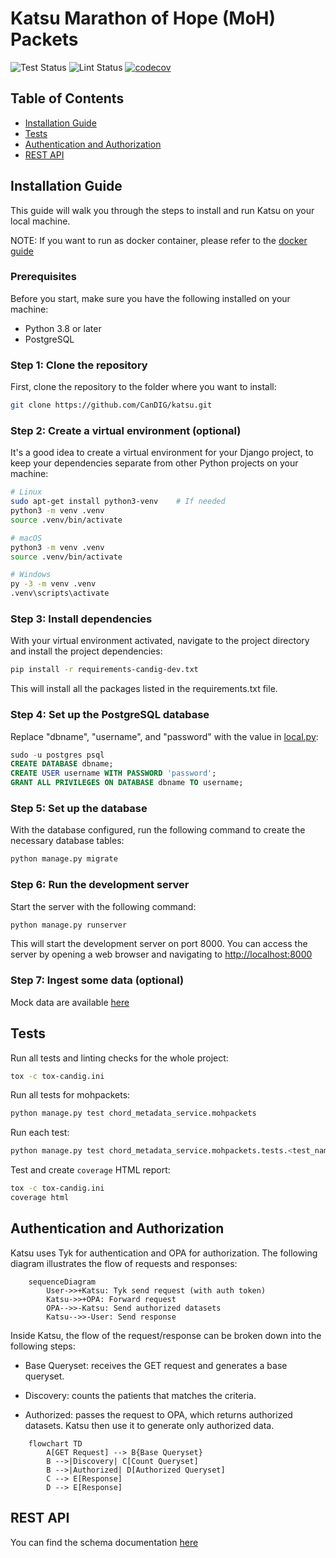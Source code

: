 # Katsu Marathon of Hope (MoH) Packets

![Test Status](https://github.com/CanDIG/katsu/workflows/Test/badge.svg)
![Lint Status](https://github.com/CanDIG/katsu/workflows/Lint/badge.svg)
[![codecov](https://codecov.io/gh/CanDIG/katsu/branch/master/graph/badge.svg)](https://codecov.io/gh/CanDIG/katsu)

## Table of Contents

- [Installation Guide](#installation-guide) <!-- omit in toc -->
- [Tests](#tests)
- [Authentication and Authorization](#authentication-and-authorization)
- [REST API](#rest-api)

## Installation Guide

This guide will walk you through the steps to install and run Katsu on your local machine.

NOTE: If you want to run as docker container, please refer to the [docker guide](https://github.com/CanDIG/CanDIGv2/blob/develop/docs/install-docker.md)

### Prerequisites

Before you start, make sure you have the following installed on your machine:

- Python 3.8 or later
- PostgreSQL

### Step 1: Clone the repository

First, clone the repository to the folder where you want to install:

```bash
git clone https://github.com/CanDIG/katsu.git
```

### Step 2: Create a virtual environment (optional)

It's a good idea to create a virtual environment for your Django project, to keep your dependencies separate from other Python projects on your machine:

```bash
# Linux
sudo apt-get install python3-venv    # If needed
python3 -m venv .venv
source .venv/bin/activate

# macOS
python3 -m venv .venv
source .venv/bin/activate

# Windows
py -3 -m venv .venv
.venv\scripts\activate
```

### Step 3: Install dependencies

With your virtual environment activated, navigate to the project directory and install the project dependencies:

```bash
pip install -r requirements-candig-dev.txt
```

This will install all the packages listed in the requirements.txt file.

### Step 4: Set up the PostgreSQL database

Replace "dbname", "username", and "password" with the value in [local.py](config/settings/local.py):

```sql
sudo -u postgres psql
CREATE DATABASE dbname;
CREATE USER username WITH PASSWORD 'password';
GRANT ALL PRIVILEGES ON DATABASE dbname TO username;
```

### Step 5: Set up the database

With the database configured, run the following command to create the necessary database tables:

```bash
python manage.py migrate
```

### Step 6: Run the development server

Start the server with the following command:

```bash
python manage.py runserver
```

This will start the development server on port 8000. You can access the server by opening a web browser and navigating to <http://localhost:8000>

### Step 7: Ingest some data (optional)

Mock data are available [here](chord_metadata_service/mohpackets/data/README.md)

## Tests

Run all tests and linting checks for the whole project:

```bash
tox -c tox-candig.ini
```

Run all tests for mohpackets:

```bash
python manage.py test chord_metadata_service.mohpackets
```

Run each test:

```bash
python manage.py test chord_metadata_service.mohpackets.tests.<test_name>
```

Test and create `coverage` HTML report:

```bash
tox -c tox-candig.ini
coverage html
```

## Authentication and Authorization

Katsu uses Tyk for authentication and OPA for authorization. The following diagram illustrates the flow of requests and responses:

```mermaid
    sequenceDiagram
        User->>+Katsu: Tyk send request (with auth token)
        Katsu->>+OPA: Forward request
        OPA-->>-Katsu: Send authorized datasets
        Katsu-->>-User: Send response
```

Inside Katsu, the flow of the request/response can be broken down into the following steps:

- Base Queryset: receives the GET request and generates a base queryset.

- Discovery: counts the patients that matches the criteria.

- Authorized: passes the request to OPA, which returns authorized datasets. Katsu then use it to generate only authorized data.

```mermaid
    flowchart TD
        A[GET Request] --> B{Base Queryset}
        B -->|Discovery| C[Count Queryset]
        B -->|Authorized| D[Authorized Queryset]
        C --> E[Response]
        D --> E[Response]
```

## REST API

You can find the schema documentation [here](chord_metadata_service/mohpackets/docs/README.MD)
